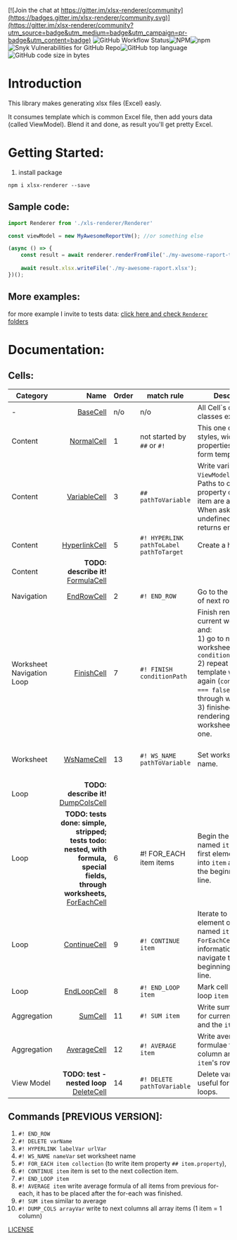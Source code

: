 [![Join the chat at https://gitter.im/xlsx-renderer/community](https://badges.gitter.im/xlsx-renderer/community.svg)](https://gitter.im/xlsx-renderer/community?utm_source=badge&utm_medium=badge&utm_campaign=pr-badge&utm_content=badge)
![GitHub Workflow Status](https://img.shields.io/github/workflow/status/siemienik/xlsx-renderer/lint-build-test)![NPM](https://img.shields.io/npm/l/xlsx-renderer)![npm](https://img.shields.io/npm/v/xlsx-renderer)
![Snyk Vulnerabilities for GitHub Repo](https://img.shields.io/snyk/vulnerabilities/github/siemienik/xlsx-renderer)![GitHub top language](https://img.shields.io/github/languages/top/siemienik/xlsx-renderer)![GitHub code size in bytes](https://img.shields.io/github/languages/code-size/siemienik/xlsx-renderer)

# Introduction


This library makes generating xlsx files (Excel) easly. 

It consumes template which is common Excel file, then add yours data (called ViewModel). Blend it and done, as result you'll get pretty Excel.

# Getting Started:

1. install package

```
npm i xlsx-renderer --save
```

## Sample code:

```javascript
import Renderer from './xls-renderer/Renderer'

const viewModel = new MyAwesomeReportVm(); //or something else

(async () => {
    const result = await renderer.renderFromFile('./my-awesome-raport-template.xlsx', viewModel);     
    
    await result.xlsx.writeFile('./my-awesome-raport.xlsx');
})();
```

## More examples: 

for more example I invite to tests data: [click here and check `Renderer` folders](./tests/integration/data)

# Documentation:

## Cells:

| Category | Name | Order | match rule | Description | More info |
|----------|-----:|-------|--------|-------------|:---------|
| - | [BaseCell](./src/cell/BaseCell.ts) | n/o | n/o | All Cell\`s definition classes extend it. | **abstract** |
| Content | [NormalCell](./src/cell/NormalCell.ts) | 1 | not started by `##` or `#!` | This one copy all styles, width, properties and value form template.  | **default** |
| Content | [VariableCell](./src/cell/VariableCell.ts) | 3 | `## pathToVariable ` | Write variable from `ViewModel`. <br/> Paths to object's property or array item are allowed.<br/> When asking about undefined variable it returns empty string. | **Paths examples:** <br/> `simplePath` <br/> `someObject.property` <br/> `array.0.field` <br/> `items.1.path.to.object.prop`|
| Content | [HyperlinkCell](./src/cell/HyperlinkCell.ts) | 5 | `#! HYPERLINK pathToLabel pathToTarget` | Create a hyperlink. | *Paths resolve exactly same as VariableCell* |
| Content | **TODO: describe it!** [FormulaCell](./src/cell/FormulaCell.ts) | | | | |
| Navigation | [EndRowCell](./src/cell/EndRowCell.ts) | 2 | `#! END_ROW` | Go to the beginning of next row |  |
| Worksheet<br/>Navigation<br/>Loop | [FinishCell](./src/cell/FinishCell.ts) | 7 | `#! FINISH conditionPath` | Finish rendering for current worksheet and: <br/> 1) go to next worksheet if `conditionPath===true`<br/> 2) repeat this template worksheet again (`conditionPath === false`) - looping through worksheets <br/> 3) finished whole rendering when this worksheet is the last one.   | **Examples:**<br/> `#! FINISHED ` or `#! FINISHED itemFromLoop.__iterated` |
| Worksheet | [WsNameCell](./src/cell/WsNameCell.ts) | 13 | `#! WS_NAME pathToVariable` | Set worksheet's name.  | **Examples:** <br/> `#! WS_NAME worksheetName` <br/> `#! WS_NAME item.title` <br/> `#! WS_NAME translatedNames.0` |
| Loop | **TODO: describe it!** [DumpColsCell](./src/cell/DumpColsCell.ts) | | | | |
| Loop | **TODO: tests done: simple, stripped; tests todo: nested, with formula, special fields, through worksheets,** [ForEachCell](./src/cell/ForEachCell.ts) | 6 | #! FOR_EACH item items | Begin the loop named `item`, set the first element of `items` into `item` and go to the beginning of next line.| Connected to: `ContinueCell`, `EndLoopCell`, `DeleteCell`, `FinishedCell`, `SumCell`, `AverageCell`. |
| Loop | [ContinueCell](./src/cell/ContinueCell.ts) | 9 | `#! CONTINUE item` | Iterate to next element of loop named `item` (check `ForEachCell` for more information) and navigate to the beginning of new line. | |
| Loop | [EndLoopCell](./src/cell/EndLoopCell.ts) | 8 | `#! END_LOOP item` | Mark cell when the loop `item` finished. | |
| Aggregation| [SumCell](./src/cell/SumCell.ts) | 11 | `#! SUM item` | Write sum formulae for current column and the `item`'s rows.  | [Example](./tests/integration/data/Renderer007-ForEach-Sum/) |
| Aggregation | [AverageCell](./src/cell/AverageCell.ts) | 12 | `#! AVERAGE item` | Write average formulae for current column and the `item`'s rows.  | [Example](./tests/integration/data/Renderer009-ForEach-Average/) |
| View Model | **TODO: test - nested loop** [DeleteCell](./src/cell/DeleteCell.ts) | 14 | `#! DELETE pathToVariable` | Delete variable, useful for nested loops.|  [Example](./tests/integration/data/Renderer009-ForEach-Average/)  |


## Commands [PREVIOUS VERSION]:

1. `#! END_ROW`
4. `#! DELETE varName`
5. `#! HYPERLINK labelVar urlVar`
6. `#! WS_NAME nameVar` set worksheet name
7. `#! FOR_EACH item collection` (to write item property `## item.property`),
8. `#! CONTINUE item` item is set to the next collection item.
9. `#! END_LOOP item`
10. `#! AVERAGE item` write average formula of all items from previous for-each, it has to be placed after the for-each was finished.
11. `#! SUM item` similar to average
12. `#! DUMP_COLS arrayVar` write to next columns all array items (1 item = 1 column)

 
[LICENSE](LICENSE)
